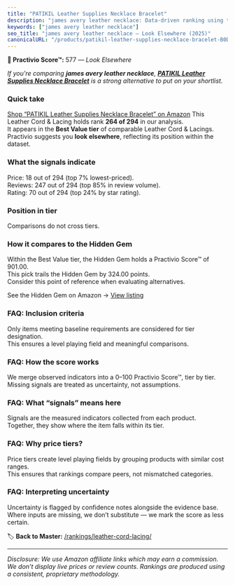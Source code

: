 ```yaml
---
title: "PATIKIL Leather Supplies Necklace Bracelet"
description: "james avery leather necklace: Data-driven ranking using the Practivio Score™. Positioned by quality, value, demand, findability, momentum."
keywords: ["james avery leather necklace"]
seo_title: "james avery leather necklace — Look Elsewhere (2025)"
canonicalURL: "/products/patikil-leather-supplies-necklace-bracelet-B0DTKGXQVN/"
---
```


**🚫 Practivio Score™:** 577 — _Look Elsewhere_


*If you're comparing **james avery leather necklace**, **[PATIKIL Leather Supplies Necklace Bracelet](https://www.amazon.com/dp/B0DTKGXQVN?tag=practivio-20)** is a strong alternative to put on your shortlist.*
### Quick take
[Shop “PATIKIL Leather Supplies Necklace Bracelet” on Amazon](https://www.amazon.com/dp/B0DTKGXQVN?tag=practivio-20)
This Leather Cord & Lacing holds rank **264 of 294** in our analysis.  
It appears in the **Best Value tier** of comparable Leather Cord & Lacings.  
Practivio suggests you **look elsewhere**, reflecting its position within the dataset.

### What the signals indicate
Price: 18 out of 294 (top 7% lowest-priced).  
Reviews: 247 out of 294 (top 85% in review volume).  
Rating: 70 out of 294 (top 24% by star rating).  

### Position in tier
Comparisons do not cross tiers.

### How it compares to the Hidden Gem
Within the Best Value tier, the Hidden Gem holds a Practivio Score™ of 901.00.  
This pick trails the Hidden Gem by 324.00 points.  
Consider this point of reference when evaluating alternatives.  

See the Hidden Gem on Amazon → [View listing](https://www.amazon.com/dp/B08VHSCJ7F?tag=practivio-20)

### FAQ: Inclusion criteria
Only items meeting baseline requirements are considered for tier designation.  
This ensures a level playing field and meaningful comparisons.

### FAQ: How the score works
We merge observed indicators into a 0–100 Practivio Score™, tier by tier.  
Missing signals are treated as uncertainty, not assumptions.

### FAQ: What “signals” means here
Signals are the measured indicators collected from each product.  
Together, they show where the item falls within its tier.

### FAQ: Why price tiers?
Price tiers create level playing fields by grouping products with similar cost ranges.  
This ensures that rankings compare peers, not mismatched categories.

### FAQ: Interpreting uncertainty
Uncertainty is flagged by confidence notes alongside the evidence base.  
Where inputs are missing, we don’t substitute — we mark the score as less certain.


🏷️ **Back to Master:** [/rankings/leather-cord-lacing/](/rankings/leather-cord-lacing/)

---
_Disclosure: We use Amazon affiliate links which may earn a commission. We don’t display live prices or review counts. Rankings are produced using a consistent, proprietary methodology._
